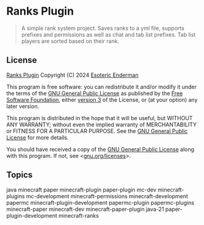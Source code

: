 # Ranks Plugin

> A simple rank system project. Saves ranks to a yml file, supports prefixes and permissions as well as chat and tab list prefixes. Tab list players are sorted based on their rank.

## License

[Ranks Plugin](./) Copyright (C) 2024 [Esoteric Enderman](https://enderman.dev)

This program is free software: you can redistribute it and/or modify it under the terms of the [GNU General Public License](./LICENSE) as published by the [Free Software Foundation](https://www.fsf.org/), either [version 3](./LICENSE) of the License, or (at your option) any later version.

This program is distributed in the hope that it will be useful, but WITHOUT ANY WARRANTY; without even the implied warranty of MERCHANTABILITY or FITNESS FOR A PARTICULAR PURPOSE. See the [GNU General Public License](./LICENSE) for more details.

You should have received a copy of the [GNU General Public License](./LICENSE) along with this program. If not, see <[gnu.org/licenses](https://www.gnu.org/licenses/)>.

## Topics

java minecraft paper minecraft-plugin paper-plugin mc-dev minecraft-plugins mc-development minecraft-permissions minecraft-development papermc minecraft-plugin-development papermc-plugin papermc-plugins minecraft-paper minecraft-dev minecraft-paper-plugin java-21 paper-plugin-development minecraft-ranks

